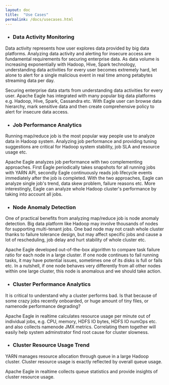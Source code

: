 ```yaml
---
layout: doc
title:  "Use Cases"
permalink: /docs/usecases.html
---
```


* ### Data Activity Monitoring

Data activity represents how user explores data provided by big data platforms. Analyzing data activity and alerting for insecure access are fundamental requirements for securing enterprise data. As data volume is increasing exponentially with Hadoop, Hive, Spark technology, understanding data activities for every user becomes extremely hard,  let alone to alert for a single malicious event in real time among petabytes streaming data per day.

Securing enterprise data starts from understanding data activities for every user. Apache Eagle has integrated with many popular big data platforms e.g. Hadoop, Hive, Spark, Cassandra etc. With Eagle user can browse data hierarchy, mark sensitive data and then create comprehensive policy to alert for insecure data access.

* ### Job Performance Analytics

Running map/reduce job is the most popular way people use to analyze data in Hadoop system. Analyzing job performance and providing tuning suggestions are critical for Hadoop system stability, job SLA and resource usage etc. 

Apache Eagle analyzes job performance with two complementing approaches. First Eagle periodically takes snapshots for all running jobs with YARN API, secondly Eagle continuously reads job lifecycle events immediately after the job is completed. With the two approaches, Eagle can analyze single job's trend, data skew problem, failure reasons etc. More interestingly, Eagle can analyze whole Hadoop cluster's performance by taking into account all jobs.

* ### Node Anomaly Detection

One of practical benefits from analyzing map/reduce job is node anomaly detection. Big data platform like Hadoop may involve thousands of nodes for supporting multi-tenant jobs. One bad node may not crash whole cluster thanks to failure tolerance design, but may affect specific jobs and cause a lot of rescheduling, job delay and hurt stability of whole cluster etc.

Apache Eagle developed out-of-the-box algorithm to compare task failure ratio for each node in a large cluster. If one node continues to fail running tasks, it may have potential issues, sometimes one of its disks is full or fails etc. In a nutshell, if one node behaves very differently from all other nodes within one large cluster, this node is anomalous and we should take action.

* ### Cluster Performance Analytics

It is critical to understand why a cluster performs bad. Is that because of some crazy jobs recently onboarded, or huge amount of tiny files, or namenode performance degrading?

Apache Eagle in realtime calculates resource usage per minute out of individual jobs, e.g. CPU, memory, HDFS IO bytes, HDFS IO numOps etc. and also collects namenode JMX metrics. Correlating them together will easily help system adminstrator find root cause for cluster slowness.

* ### Cluster Resource Usage Trend

YARN manages resource allocation through queue in a large Hadoop cluster. Cluster resource usage is exactly reflected by overall queue usage.

Apache Eagle in realtime collects queue statistics and provide insights of cluster resource usage.

